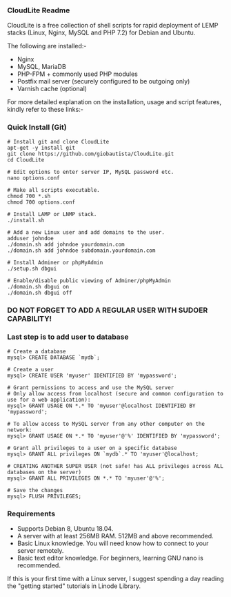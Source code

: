 ### CloudLite Readme

CloudLite is a free collection of shell scripts for rapid deployment of LEMP stacks (Linux, Nginx, MySQL and PHP 7.2) for Debian and Ubuntu.

The following are installed:-

-   Nginx
-   MySQL, MariaDB
-   PHP-FPM + commonly used PHP modules
-   Postfix mail server (securely configured to be outgoing only)
-   Varnish cache (optional)

For more detailed explanation on the installation, usage and script features,
kindly refer to these links:-

### Quick Install (Git)

    # Install git and clone CloudLite
    apt-get -y install git
    git clone https://github.com/giobautista/CloudLite.git
    cd CloudLite

    # Edit options to enter server IP, MySQL password etc.
    nano options.conf

    # Make all scripts executable.
    chmod 700 *.sh
    chmod 700 options.conf

    # Install LAMP or LNMP stack.
    ./install.sh

    # Add a new Linux user and add domains to the user.
    adduser johndoe
    ./domain.sh add johndoe yourdomain.com
    ./domain.sh add johndoe subdomain.yourdomain.com

    # Install Adminer or phpMyAdmin
    ./setup.sh dbgui

    # Enable/disable public viewing of Adminer/phpMyAdmin
    ./domain.sh dbgui on
    ./domain.sh dbgui off

### DO NOT FORGET TO ADD A REGULAR USER WITH SUDOER CAPABILITY!

### Last step is to add user to database

    # Create a database
    mysql> CREATE DATABASE `mydb`;

    # Create a user
    mysql> CREATE USER 'myuser' IDENTIFIED BY 'mypassword';

    # Grant permissions to access and use the MySQL server
    # Only allow access from localhost (secure and common configuration to use for a web application):
    mysql> GRANT USAGE ON *.* TO 'myuser'@localhost IDENTIFIED BY 'mypassword';

    # To allow access to MySQL server from any other computer on the network:
    mysql> GRANT USAGE ON *.* TO 'myuser'@'%' IDENTIFIED BY 'mypassword';

    # Grant all privileges to a user on a specific database
    mysql> GRANT ALL privileges ON `mydb`.* TO 'myuser'@localhost;

    # CREATING ANOTHER SUPER USER (not safe! has ALL privileges across ALL databases on the server)
    mysql> GRANT ALL PRIVILEGES ON *.* TO 'myuser'@'%';

    # Save the changes
    mysql> FLUSH PRIVILEGES;

### Requirements

-   Supports Debian 8, Ubuntu 18.04.
-   A server with at least 256MB RAM. 512MB and above recommended.
-   Basic Linux knowledge. You will need know how to connect to your
    server remotely.
-   Basic text editor knowledge. For beginners, learning GNU nano is
    recommended.

If this is your first time with a Linux server, I suggest spending a day reading the "getting started" tutorials in Linode Library.